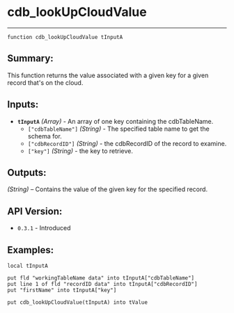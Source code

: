 # cdb_lookUpCloudValue
---
```
function cdb_lookUpCloudValue tInputA
```
## Summary:
This function returns the value associated with a given key for a given record that's on the cloud.

## Inputs:
* **`tInputA`** *(Array)* - An array of one key containing the cdbTableName.
    * `["cdbTableName"]` *(String)* - The specified table name to get the schema for.
    * `["cdbRecordID"]` *(String)* - the cdbRecordID of the record to examine.
    * `["key"]` *(String)* - the key to retrieve.

## Outputs:
*(String)* – Contains the value of the given key for the specified record.

## API Version:
* `0.3.1` - Introduced

## Examples:
```
local tInputA 

put fld "workingTableName data" into tInputA["cdbTableName"]
put line 1 of fld "recordID data" into tInputA["cdbRecordID"]
put "firstName" into tInputA["key"]
     
put cdb_lookUpCloudValue(tInputA) into tValue
```